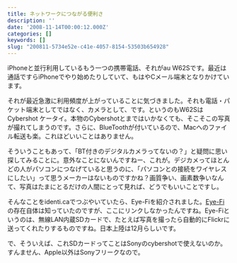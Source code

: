 ```yaml
---
title: ネットワークにつながる便利さ
description: ''
date: '2008-11-14T00:00:12.000Z'
categories: []
keywords: []
slug: "200811-5734e52e-c41e-4057-8154-53503b654928"
---
```

iPhoneと並行利用しているもう一つの携帯電話、それがau W62Sです。最近は通話ですらiPhoneでやり始めたりしていて、もはやCメール端末となりかけています。

それが最近急激に利用頻度が上がっていることに気づきました。それも電話・パケット端末としてではなく、カメラとして、です。というのもW62SはCybershot ケータイ。本物のCybershotとまではいかなくても、そこそこの写真が撮れてしまうのです。さらに、BlueToothが付いているので、Macへのファイル転送も楽。これほどいいことはありません。

そういうこともあって、「BT付きのデジタルカメラってないの？」と疑問に思い探してみることに。意外なことにないんですねー、これが。デジカメってほとんどの人がパソコンにつなげていると思うのに、「パソコンとの接続をワイヤレスにしたい」って思うメーカーはないものですかね？画質争い、画素数争いなんて、写真はたまにとるだけの人間にとって見れば、どうでもいいことですし。

そんなことをidenti.caでつぶやいていたら、Eye-Fiを紹介されました。[Eye-Fi](http://www.eyefi.co.jp/)の存在自体は知っていたのですが、ここにリンクしなかったんですね。Eye-Fiというのは、無線LAN内蔵SDカードで、たとえば写真を撮ったら自動的にFlickrに送ってくれたりするものですね。日本上陸は12月らしいです。

で、そういえば、これSDカードってことはSonyのcybershotで使えないのか。すんません、Apple以外はSonyフリークなので。